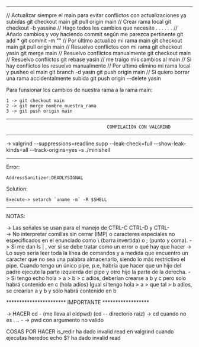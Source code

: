--------------------------------------------------------------------------------------------------
// Actualizar siempre el main para evitar conflictos con actualizaciones ya subidas
git checkout main
git pull origin main
// Crear rama local
git checkout -b yassine
// Hago todos los cambios que necesite . . .
. . .
// Añado cambios y voy haciendo commit según me parezca pertinente
git add *
git commit -m ""
// Por último actualizo mi rama main
git checkout main
git pull origin main
// Resuelvo conflictos con mi rama
git checkout yasin
git merge main
// Resuelvo conflictos manualmente
git checkout main
// Resuelvo conflictos
git rebase yasin // me traigo mis cambios al main
// Si hay conflictos los resuelvo manualmente
// Por ultimo elimino mi rama local y pusheo el main
git branch -d yasin
git push origin main
// Si quiero borrar una rama accidentalmente subida
git push origin --delete yasin

Para funsionar los cambios de nuestra rama a la rama main:

	1 -> git checkout main
	2 -> git merge nombre_nuestra_rama
	3 -> git push origin main

--------------------------------------------------------------------------------------------------
                                          COMPILACIÓN CON VALGRIND
--------------------------------------------------------------------------------------------------

   -> valgrind --suppressions=readline.supp --leak-check=full --show-leak-kinds=all --track-origins=yes -s ./minishell

---------------------------------------------------------

Error: 

	AddressSanitizer:DEADLYSIGNAL

Solution: 

	Execute-> setarch `uname -m` -R $SHELL

--------------------------------------------------------

NOTAS:

-> Las señales se usan para el manejo de CTRL-C CTRL-D y CTRL-\
-> No interpretar comillas sin cerrar (IMP) o caracteres especiales no especificados en el
   enunciado como \ (barra invertida) o ; (punto y coma).
-> Si me dan ls | , ver si se debe tratar como un error o qué hay que hacer
-> Lo suyo sería leer toda la línea de comandos y a medida que encuentro un caracter que no 
   sea una palabra almacenarlo, siendo lo más restrictivo el pipe. 
   Cuando tengo un único pipe, p.e, habría que hacer que un hijo del padre ejecute la parte
   izquierda del pipe y otro hijo la parte de la derecha.
-> Si tengo echo hola > a > b > c adios, deberían crearse a b y c pero solo habrá contenido
   en c (hola adíos)
   Igual si tengo hola > a > que tal > b adios, se crearían a y b y sólo habrá contenido en b


***********************  IMPORTANTE ******************

   -> HACER cd - (me lleva al oldpwd) (cd -- directorio raiz)
   -> cd cuando no es . .. - 
   -> pwd con argumento no valido

COSAS POR HACER
is_redir ha dado invalid read en valgrind cuando ejecutas heredoc
echo $? ha dado invalid read
